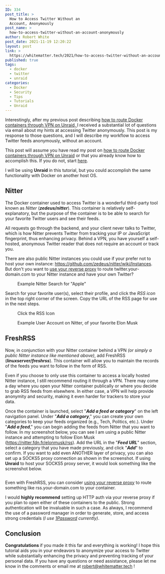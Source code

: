 ```yaml
---
ID: 334
post_title: >
  How to Access Twitter Without an
  Account, Anonymously
post_name: >
  how-to-access-twitter-without-an-account-anonymously
author: Robert White
post_date: 2021-11-19 12:20:22
layout: post
link: >
  https://whitematter.tech/2021/how-to-access-twitter-without-an-account-anonymously/
published: true
tags:
  - docker
  - twitter
  - unraid
categories:
  - Docker
  - Security
  - Tips
  - Tutorials
  - Unraid
---
```

<!-- wp:paragraph -->
<p>Interestingly, after my previous post describing <a href="https://whitematter.tech/2021/how-to-route-any-docker-container-through-vpn-in-unraid/" target="_blank" rel="noreferrer noopener">how to route Docker containers through VPN on Unraid, </a>I received a substantial lot of questions via email about my hints at accessing Twitter <span class="has-inline-color has-vivid-green-cyan-color">anonymously</span>. This post is my response to those questions, and I will describe my workflow to access Twitter feeds <span class="has-inline-color has-vivid-green-cyan-color">anonymously</span>, without an account. </p>
<!-- /wp:paragraph -->

<!-- wp:paragraph -->
<p>This post will assume you have read my post on <a href="https://whitematter.tech/2021/how-to-route-any-docker-container-through-vpn-in-unraid/" target="_blank" rel="noreferrer noopener">how to route Docker containers through VPN on Unraid</a> or that you already know how to accomplish this. If you do not, start <a href="https://whitematter.tech/2021/how-to-route-any-docker-container-through-vpn-in-unraid/" target="_blank" rel="noreferrer noopener" title="https://whitematter.tech/2021/how-to-route-any-docker-container-through-vpn-in-unraid/">here</a>. </p>
<!-- /wp:paragraph -->

<!-- wp:paragraph -->
<p>I will be using <span class="has-inline-color has-vivid-cyan-blue-color"><strong>Unraid</strong></span> in this tutorial, but you could accomplish the same functionality with Docker on another host OS.</p>
<!-- /wp:paragraph -->

<!-- wp:heading -->
<h2>Nitter</h2>
<!-- /wp:heading -->

<!-- wp:paragraph -->
<p>The Docker container used to access Twitter is a wonderful third-party tool known as <em><span class="has-inline-color has-vivid-purple-color">Nitter</span></em> (<strong><em><span class="has-inline-color has-vivid-purple-color">zedeus/nitter</span></em></strong>). This container is relatively self-explanatory, but the purpose of the container is to be able to search for your favorite Twitter users and see their feeds. </p>
<!-- /wp:paragraph -->

<!-- wp:paragraph -->
<p>All requests go through the backend, and your client never talks to Twitter, which is how <span class="has-inline-color has-vivid-purple-color">Nitter</span> prevents Twitter from tracking your IP or JavaScript fingerprint, thus enhancing <span class="has-inline-color has-vivid-green-cyan-color">privacy</span>. Behind a VPN, you have yourself a self-hosted, <span class="has-inline-color has-vivid-green-cyan-color">anonymous</span> Twitter reader that does not require an account or track you. </p>
<!-- /wp:paragraph -->

<!-- wp:paragraph -->
<p>There are also public <span class="has-inline-color has-vivid-purple-color">Nitter </span>instances you could use if your prefer not to host your own instance: <a href="https://github.com/zedeus/nitter/wiki/Instances" target="_blank" rel="noreferrer noopener">https://github.com/zedeus/nitter/wiki/Instances</a>. But don't you want to <a href="https://whitematter.tech/2021/run-a-reverse-proxy-using-docker/" target="_blank" rel="noreferrer noopener">use your reverse proxy</a> to route twitter.your-domain.com to your <span class="has-inline-color has-vivid-purple-color">Nitter</span> instance and have your own Twitter?</p>
<!-- /wp:paragraph -->

<!-- wp:image {"id":335,"sizeSlug":"large","linkDestination":"none"} -->
<figure class="wp-block-image size-large"><img src="https://whitematter.tech/wp-content/uploads/2021/11/Screen-Shot-2021-11-19-at-11.25.38-AM-1024x644.png" alt="" class="wp-image-335"/><figcaption>Example Nitter Search for "Apple"</figcaption></figure>
<!-- /wp:image -->

<!-- wp:paragraph -->
<p>Search for your favorite user(s), select their profile, and click the <em>RSS icon</em> in the top right corner of the screen. Copy the URL of the RSS page for use in the next steps.</p>
<!-- /wp:paragraph -->

<!-- wp:image {"id":337,"sizeSlug":"full","linkDestination":"none"} -->
<figure class="wp-block-image size-full"><img src="https://whitematter.tech/wp-content/uploads/2021/11/Screen-Shot-2021-11-19-at-11.41.37-AM.png" alt="" class="wp-image-337"/><figcaption>Click the RSS Icon</figcaption></figure>
<!-- /wp:image -->

<!-- wp:image {"id":336,"sizeSlug":"full","linkDestination":"none"} -->
<figure class="wp-block-image size-full"><img src="https://whitematter.tech/wp-content/uploads/2021/11/Screen-Shot-2021-11-19-at-11.41.29-AM.png" alt="" class="wp-image-336"/><figcaption>Example User Account on Nitter, of your favorite Elon Musk</figcaption></figure>
<!-- /wp:image -->

<!-- wp:heading -->
<h2>FreshRSS</h2>
<!-- /wp:heading -->

<!-- wp:paragraph -->
<p>Now, in conjunction with your <span class="has-inline-color has-vivid-purple-color">Nitter</span> container behind a VPN <em>(or simply a public <span class="has-inline-color has-vivid-purple-color">Nitter</span> instance like mentioned above)</em>, add <span class="has-inline-color has-vivid-purple-color">FreshRSS </span>(<strong><em><span class="has-inline-color has-vivid-purple-color">linuxserver/freshrss</span></em></strong>). This container will allow you to maintain the records of the feeds you want to follow in the form of RSS.</p>
<!-- /wp:paragraph -->

<!-- wp:paragraph -->
<p>Even if you choose to only use this container to access a locally hosted <span class="has-inline-color has-vivid-purple-color">Nitter </span>instance, I still recommend routing it through a VPN. There may come a day where you open your <span class="has-inline-color has-vivid-purple-color">Nitter</span> container publically or where you decide to grab RSS feeds from elsewhere. In either case, a VPN will help provide <span class="has-inline-color has-vivid-green-cyan-color">anonymity</span> and <span class="has-inline-color has-vivid-green-cyan-color">security</span>, making it even harder for trackers to store your data.</p>
<!-- /wp:paragraph -->

<!-- wp:paragraph -->
<p>Once the container is launched, select "<strong><em>Add a feed or category</em></strong>" on the left navigation panel. Under "<strong><em>Add a category</em></strong>," you can create your own categories to keep your feeds organized (e.g., Tech, Politics, etc.). Under "<strong><em>Add a feed</em></strong>," you can begin adding the feeds from <span class="has-inline-color has-vivid-purple-color">Nitter</span> that you want to follow. In my screenshot below, you can see I am using a public <span class="has-inline-color has-vivid-purple-color">Nitter</span> instance and attempting to follow Elon Musk (<a href="https://nitter.fdn.fr/elonmusk/rss" target="_blank" rel="noreferrer noopener">https://nitter.fdn.fr/elonmusk/rss</a>). Add the URL in the "<em><strong>Feed URL</strong></em>" section, select a category that you have made previously, and click "<strong><em>Add</em></strong>" to confirm. If you want to add even ANOTHER layer of <span class="has-inline-color has-vivid-green-cyan-color">privacy</span>, you can also set up a SOCKS5 proxy connection as shown in the screenshot. If using <strong><span class="has-inline-color has-pale-cyan-blue-color">Unraid</span></strong> to host your SOCKS5 proxy server, it would look something like the screenshot below.</p>
<!-- /wp:paragraph -->

<!-- wp:image {"id":340,"sizeSlug":"large","linkDestination":"none"} -->
<figure class="wp-block-image size-large"><img src="https://whitematter.tech/wp-content/uploads/2021/11/Screen-Shot-2021-11-19-at-12.04.52-PM-1024x551.png" alt="" class="wp-image-340"/></figure>
<!-- /wp:image -->

<!-- wp:paragraph -->
<p>Even with <span class="has-inline-color has-vivid-purple-color">FreshRSS</span>, you can consider <meta charset="utf-8"><a href="https://whitematter.tech/2021/run-a-reverse-proxy-using-docker/" target="_blank" rel="noreferrer noopener">using your reverse proxy</a> to route something like rss.your-domain.com to your container. </p>
<!-- /wp:paragraph -->

<!-- wp:paragraph -->
<p>I would <strong>highly recommend</strong> setting up HTTP auth via your reverse proxy if you plan to open either of these containers to the public. Strong authentication will be invaluable in such a case. As always, I recommend the use of a password manager in order to generate, store, and access strong credentials (<em>I use <a href="https://1password.com/" title="https://1password.com/" target="_blank" rel="noreferrer noopener">1Password</a> currently)</em>.</p>
<!-- /wp:paragraph -->

<!-- wp:heading -->
<h2>Conclusion</h2>
<!-- /wp:heading -->

<!-- wp:paragraph -->
<p><strong>Congratulations </strong>if you made it this far and everything is working! I hope this tutorial aids you in your endeavors to <span class="has-inline-color has-vivid-green-cyan-color">anonymize</span> your access to Twitter while substantially enhancing the <span class="has-inline-color has-vivid-green-cyan-color">privacy</span> and preventing tracking of your personal data. If you have any questions or need assistance, please let me know in the comments or email me at <a href="mailto:robert@whitematter.tech" target="_blank" rel="noreferrer noopener">robert@whitematter.tech</a> !</p>
<!-- /wp:paragraph -->